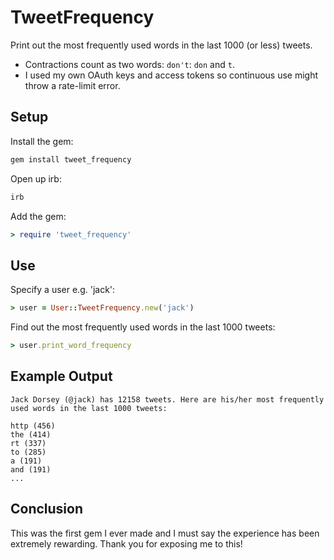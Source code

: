 TweetFrequency
===============

Print out the most frequently used words in the last 1000 (or less) tweets. 

* Contractions count as two words: `don't`: `don` and `t`.
* I used my own OAuth keys and access tokens so continuous use might throw a rate-limit error.

## Setup
Install the gem:

```ruby
gem install tweet_frequency
```

Open up irb:

```ruby
irb
```

Add the gem:

```ruby
> require 'tweet_frequency'
```

## Use
Specify a user e.g. 'jack':

```ruby
> user = User::TweetFrequency.new('jack')
```

Find out the most frequently used words in the last 1000 tweets:

```ruby
> user.print_word_frequency
```

## Example Output
```
Jack Dorsey (@jack) has 12158 tweets. Here are his/her most frequently used words in the last 1000 tweets: 

http (456)
the (414)
rt (337)
to (285)
a (191)
and (191)
...
```

## Conclusion
This was the first gem I ever made and I must say the experience has been extremely rewarding.  Thank you for exposing me to this!
